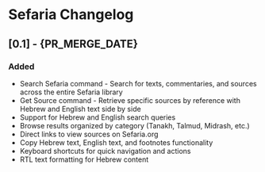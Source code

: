 # Sefaria Changelog

## [0.1] - {PR_MERGE_DATE}

### Added

- Search Sefaria command - Search for texts, commentaries, and sources across the entire Sefaria library
- Get Source command - Retrieve specific sources by reference with Hebrew and English text side by side
- Support for Hebrew and English search queries
- Browse results organized by category (Tanakh, Talmud, Midrash, etc.)
- Direct links to view sources on Sefaria.org
- Copy Hebrew text, English text, and footnotes functionality
- Keyboard shortcuts for quick navigation and actions
- RTL text formatting for Hebrew content
